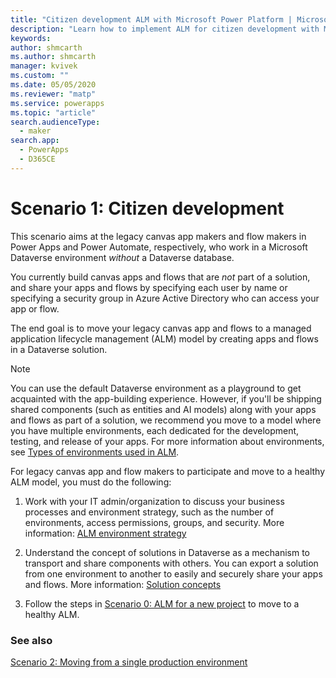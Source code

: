 ```yaml
---
title: "Citizen development ALM with Microsoft Power Platform | Microsoft Docs"
description: "Learn how to implement ALM for citizen development with Microsoft Power Platform"
keywords: 
author: shmcarth
ms.author: shmcarth
manager: kvivek
ms.custom: ""
ms.date: 05/05/2020
ms.reviewer: "matp"
ms.service: powerapps
ms.topic: "article"
search.audienceType: 
  - maker
search.app: 
  - PowerApps
  - D365CE
---
```

# Scenario 1: Citizen development
This scenario aims at the legacy canvas app makers and flow makers in Power Apps and Power Automate, respectively, who work in a Microsoft Dataverse environment *without* a Dataverse database.

You currently build canvas apps and flows that are *not* part of a solution, and
share your apps and flows by specifying each user by name or specifying a
security group in Azure Active Directory who can access your app or flow.

The end goal is to move your legacy canvas app and flows to a managed application lifecycle management (ALM) model by creating apps and flows in a Dataverse solution.

> [!NOTE]
> You can use the default Dataverse environment as a playground to get acquainted with the app-building experience. However, if you'll be shipping shared components (such as entities and AI models) along with your apps and flows as part of a solution, we recommend you move to a model where you have multiple environments, each dedicated for the development, testing, and release of your apps. For more information about environments, see [Types of environments used in ALM](basics-alm.md#types-of-environments-used-in-alm).

For legacy canvas app and flow makers to participate and move to a healthy ALM model, you must do the following:

1.  Work with your IT admin/organization to discuss your business processes and
    environment strategy, such as the number of environments, access
    permissions, groups, and security. More information: [ALM environment strategy](environment-strategy-alm.md)

2.  Understand the concept of solutions in Dataverse as a mechanism to transport and share components with others. You can export a solution from one environment to another to easily and securely share your apps and flows.
More information: [Solution concepts](solution-concepts-alm.md)

3.  Follow the steps in [Scenario 0: ALM for a new project](new-project-alm.md) to move to a healthy ALM.

### See also
[Scenario 2: Moving from a single production environment](move-from-single-env-alm.md)
